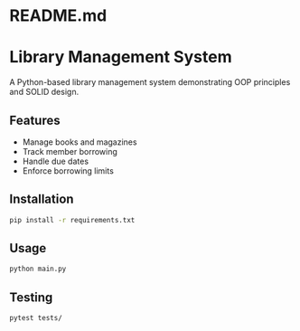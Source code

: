 # README.md
# Library Management System

A Python-based library management system demonstrating OOP principles and SOLID design.

## Features
- Manage books and magazines
- Track member borrowing
- Handle due dates
- Enforce borrowing limits

## Installation
```bash
pip install -r requirements.txt
```

## Usage
```bash
python main.py
```

## Testing
```bash
pytest tests/
```